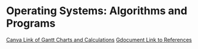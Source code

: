 # Operating Systems: Algorithms and Programs

[Canva Link of Gantt Charts and Calculations](https://www.canva.com/design/DAGX-djUifE/j6fBPbmWF-SQ_KMRbTBLBA/edit?utm_content=DAGX-djUifE&utm_campaign=designshare&utm_medium=link2&utm_source=sharebutton)
[Gdocument Link to References](https://docs.google.com/document/d/1GIP_gJHxwmZuSGiAQoYw_xr2I4xfOyZkhGQVABYsDYI/edit?usp=sharing)
